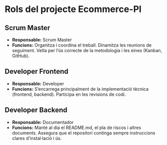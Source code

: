 # Rols del projecte Ecommerce-PI

## Scrum Master
- **Responsable:** Scrum Master
- **Funcions:** 
Organitza i coordina el treball.
Dinamitza les reunions de seguiment.
Vetla per l’ús correcte de la metodologia i les eines (Kanban, GitHub).

## Developer Frontend
- **Responsable:** Developer
- **Funcions:**
S’encarrega principalment de la implementació tècnica (frontend, backend).
Participa en les revisions de codi.


## Developer Backend
- **Responsable:** Documentador
- **Funcions:**
Manté al dia el README.md, el pla de riscos i altres documents.
Assegura que el repositori continga sempre instruccions clares d’instal·lació i ús.
